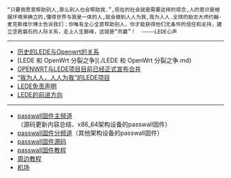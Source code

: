     “只要我愿意帮助别人,那么别人也会帮助我.”,现在的社会就是需要这样的观念,人的意识是根据环境来确立的,懂得世界与我是一体的人,就会做到人人为我,我为人人.全球的励志大师约翰·麦克斯维尔博士告诉我们：你唯有全心全意帮助别人，你才能获得他们无条件的信任和支持，建立坚若磐石的人际关系，走上人生巅峰，这就是“共赢”！  ————LEDE心声
-----------------------------------------------------------------------
* [历史的LEDE与Openwrt的关系](./历史的LEDE与Openwrt的关系.md) 
* [LEDE 和 OpenWrt 分裂之争](./LEDE 和 OpenWrt 分裂之争.md) 
* [OPENWRT与LEDE项目目前已经正式宣布合并](./OPENWRT与LEDE项目目前已经正式宣布合并.md) 
* [“我为人人，人人为我”的LEDE项目](./“我为人人，人人为我”的LEDE项目.md) 
* [LEDE免责声明](./LEDE免责声明.md) 
* [LEDE的前进方向](./LEDE的前进方向.md) 
----------------------------------------------------------------------
* [passwall固件主频道](https://t.me/ledewrt)（源码更新内容总结、x86_64架构设备的passwall固件）               
* [passwall固件分频道](./sub.md)（其他架构设备的passwall固件）              
* [passwall固件源码](./code.md)            
* [passwall固件教程](./tips.md)                            
* [周边教程](./others.md)                   
* [机场](./air.md)               

    
        
        
